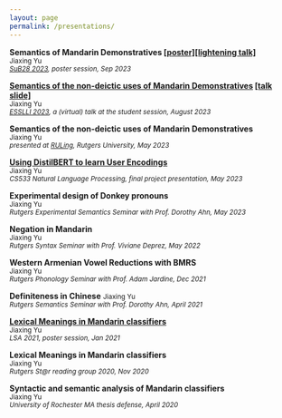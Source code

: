```yaml
---
layout: page
permalink: /presentations/
---
```

**Semantics of Mandarin Demonstratives <a href="https://drive.google.com/file/d/1gylYnk4zSuFLyo_KVW0qy53YwSNzRIN0/view?usp=sharing">[poster]</a><a href="https://drive.google.com/file/d/1vLB1APRV9jgUsMUYx3raulSnHxn9Rs3F/view?usp=sharing">[lightening talk]</a>**  
<small>Jiaxing Yu</small>  
<small>*<a href="https://www.ruhr-uni-bochum.de/sub28/index.html.en">SuB28 2023</a>, poster session, Sep 2023*</small> 


**<a href="chrome-extension://efaidnbmnnnibpcajpcglclefindmkaj/https://semanticsarchive.net/Archive/mM5YzY3N/YU_Mandarin_Demonstrative_ESSLLI%20-%20Omri%20Doron.pdf">Semantics of the non-deictic uses of Mandarin Demonstratives</a> <a href="https://drive.google.com/file/d/1jKfQzebaJMXUv7m3vL8Qx-fpBOPE93ei/view?usp=sharing">[talk slide]</a>**  
<small>Jiaxing Yu</small>  
<small>*<a href="https://2023.esslli.eu/">ESSLLI 2023</a>, a (virtual) talk at the student session, August 2023*</small>

**Semantics of the non-deictic uses of Mandarin Demonstratives**  
<small>Jiaxing Yu</small>  
<small>*presented at <a href="https://sites.rutgers.edu/lgsa/news-events/ruling/">RULing</a>, Rutgers University, May 2023*</small> 

**<a href="https://drive.google.com/file/d/1XdNHb1ECq18osT16Lkpiy0VlfBvNd_qI/view?usp=sharing">Using DistilBERT to learn User Encodings</a>**  
<small>Jiaxing Yu</small>  
<small>*CS533 Natural Language Processing, final project presentation, May 2023*</small>  

**Experimental design of Donkey pronouns**  
<small>Jiaxing Yu</small>  
<small>*Rutgers Experimental Semantics Seminar with Prof. Dorothy Ahn, May 2023*</small> 

**Negation in Mandarin</a>**  
<small>Jiaxing Yu</small>  
<small>*Rutgers Syntax Seminar with Prof. Viviane Deprez, May 2022*</small> 


**Western Armenian Vowel Reductions with BMRS</a>**  
<small>Jiaxing Yu</small>  
<small>*Rutgers Phonology Seminar with Prof. Adam Jardine, Dec 2021*</small>  

**Definiteness in Chinese</a>**
<small>Jiaxing Yu</small>  
<small>*Rutgers Semantics Seminar with Prof. Dorothy Ahn, April 2021*</small> 

**<a href="https://www.linguisticsociety.org/abstract/lexical-meaning-mandarin-classifiers">Lexical Meanings in Mandarin classifiers</a>**  
<small>Jiaxing Yu</small>  
<small>*LSA 2021, poster session, Jan 2021*</small>  

**Lexical Meanings in Mandarin classifiers</a>**  
<small>Jiaxing Yu</small>  
<small>*Rutgers St@r reading group 2020, Nov 2020*</small>  

**Syntactic and semantic analysis of Mandarin classifiers</a>**  
<small>Jiaxing Yu</small>  
<small>*University of Rochester MA thesis defense, April 2020*</small>  
 


